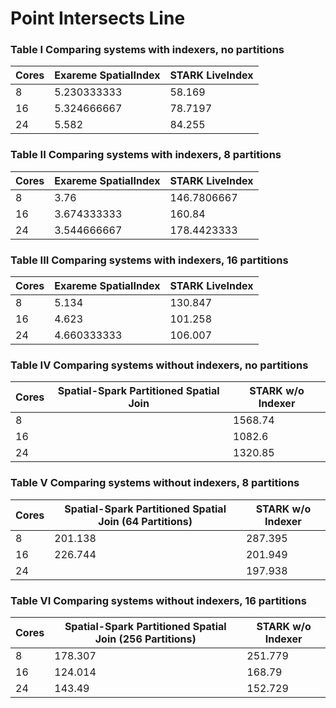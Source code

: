 # Point Intersects Line


### Table I Comparing systems with indexers, no partitions
Cores | Exareme SpatialIndex   | STARK LiveIndex 
--- | --- | --- 
8 | 5.230333333 |  58.169
16 |  5.324666667 |  78.7197
24 |  5.582 |  84.255
          
### Table II Comparing systems with indexers, 8 partitions       
Cores | Exareme SpatialIndex  | STARK LiveIndex
--- | --- | --- 
8 | 3.76  |  146.7806667
16 |3.674333333  | 160.84
24 |  3.544666667 |  178.4423333
          
### Table III Comparing systems with indexers, 16 partitions       
Cores | Exareme SpatialIndex  | STARK LiveIndex
--- | --- | --- 
8 | 5.134 |  130.847
16 | 4.623   | 101.258
24 | 4.660333333 |   106.007
          
### Table IV Comparing systems without indexers, no partitions
Cores |  Spatial-Spark Partitioned Spatial Join | STARK w/o Indexer 
 --- | --- | --- 
8 | | 1568.74
16  |  | 1082.6
24 | | 1320.85
          
### Table V Comparing systems without indexers, 8 partitions
Cores |  Spatial-Spark Partitioned Spatial Join (64 Partitions)  | STARK w/o Indexer
 --- | --- | --- 
8  | 201.138 | 287.395
16 | 226.744 | 201.949
24 | | 197.938
           
### Table VI Comparing systems without indexers, 16 partitions     
Cores |  Spatial-Spark Partitioned Spatial Join (256 Partitions)  | STARK w/o Indexer
 --- | --- | --- 
8 |  178.307 | 251.779
16 | 124.014 | 168.79
24 |143.49 |152.729
